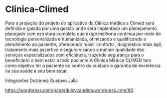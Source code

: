 # Clinica-Climed
Para a projeção do projeto do aplicativo da Clínica médica a Climed será definida e guiada por uma gestão onde será implantado um planejamento planejado com estrutura completa que exige melhoria contínua por meio de tecnologia personalizada e humanizada, otimizando e qualificando o atendimento ao paciente, oferecendo maior conforto , diagnóstico mais ágil, tratamento mais assertivo e seguro visando a melhor qualidade dos serviços especializados com eficiência, trazendo segurança para o beneficiário o bem estar a todo paciente.A Clínica Médica CLIMED tem como objetivo ter o paciente no centro do cuidado e garantia de excelência na sua saúde e seu bem estar.

Integrantes Dulcineia Gustavo Júlia

https://wordpress.com/page/dulcycandida.wordpress.com/90
